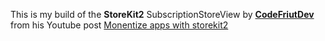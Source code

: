 This is my build of the **StoreKit2** SubscriptionStoreView by [**CodeFriutDev**](https://github.com/codefruitdev) from his Youtube post [Monentize apps with storekit2](https://www.youtube.com/watch?v=kHlRMFnyl1Y)
